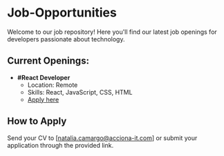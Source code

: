 # Job-Opportunities
Welcome to our job repository! Here you'll find our latest job openings for developers passionate about technology.
## Current Openings:
- **#React Developer**
  - Location: Remote
  - Skills: React, JavaScript, CSS, HTML
  - [Apply here](https://www.linkedin.com/hiring/jobs/4083000825/detail/)  
## How to Apply 
Send your CV to [natalia.camargo@acciona-it.com] or submit your application through the provided link.
